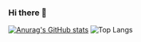 ### Hi there 👋

[![Anurag's GitHub stats](https://github-readme-stats.vercel.app/api?username=ayaxxchanz)](https://github.com/anuraghazra/github-readme-stats)
![Top Langs](https://github-readme-stats.vercel.app/api/top-langs/?username=ayaxxchanz&layout=compact)
